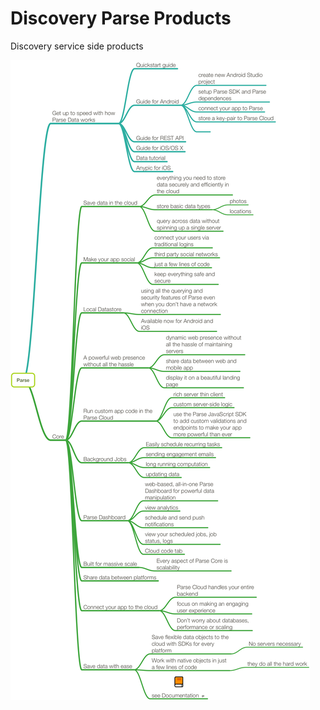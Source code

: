# Discovery Parse Products 
Discovery service side products

![discovery-parse](discovery-parse.png)

